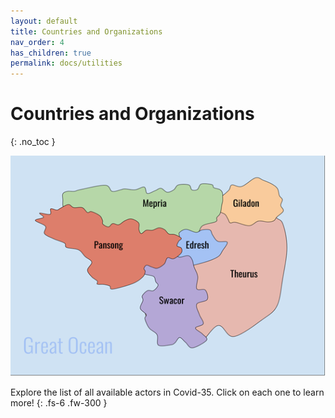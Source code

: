 ```yaml
---
layout: default
title: Countries and Organizations
nav_order: 4
has_children: true
permalink: docs/utilities
---
```


# Countries and Organizations
{: .no_toc }

![Zecan map](https://github.com/CodyCodingCode/Covid-35/blob/gh-pages/assets/images/Zecan_map.png?raw=true)

Explore the list of all available actors in Covid-35. Click on each one to learn more!
{: .fs-6 .fw-300 }

